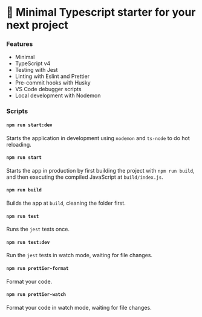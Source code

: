 # 🧰 Minimal Typescript starter for your next project 


### Features

- Minimal
- TypeScript v4
- Testing with Jest
- Linting with Eslint and Prettier
- Pre-commit hooks with Husky
- VS Code debugger scripts
- Local development with Nodemon

### Scripts

#### `npm run start:dev`

Starts the application in development using `nodemon` and `ts-node` to do hot reloading.

#### `npm run start`

Starts the app in production by first building the project with `npm run build`, and then executing the compiled JavaScript at `build/index.js`.

#### `npm run build`

Builds the app at `build`, cleaning the folder first.

#### `npm run test`

Runs the `jest` tests once.

#### `npm run test:dev`

Run the `jest` tests in watch mode, waiting for file changes.

#### `npm run prettier-format`

Format your code.

#### `npm run prettier-watch`

Format your code in watch mode, waiting for file changes.

